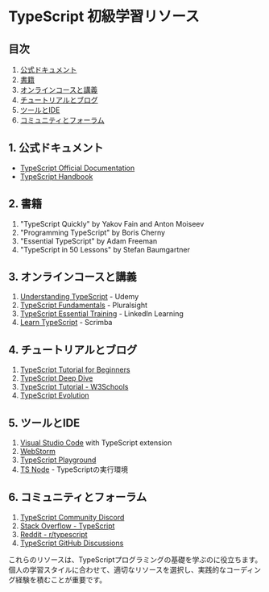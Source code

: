 # TypeScript 初級学習リソース

## 目次
1. [公式ドキュメント](#1-公式ドキュメント)
2. [書籍](#2-書籍)
3. [オンラインコースと講義](#3-オンラインコースと講義)
4. [チュートリアルとブログ](#4-チュートリアルとブログ)
5. [ツールとIDE](#5-ツールとide)
6. [コミュニティとフォーラム](#6-コミュニティとフォーラム)

## 1. 公式ドキュメント

- [TypeScript Official Documentation](https://www.typescriptlang.org/docs/)
- [TypeScript Handbook](https://www.typescriptlang.org/docs/handbook/intro.html)

## 2. 書籍

1. "TypeScript Quickly" by Yakov Fain and Anton Moiseev
2. "Programming TypeScript" by Boris Cherny
3. "Essential TypeScript" by Adam Freeman
4. "TypeScript in 50 Lessons" by Stefan Baumgartner

## 3. オンラインコースと講義

1. [Understanding TypeScript](https://www.udemy.com/course/understanding-typescript/) - Udemy
2. [TypeScript Fundamentals](https://www.pluralsight.com/courses/typescript) - Pluralsight
3. [TypeScript Essential Training](https://www.linkedin.com/learning/typescript-essential-training) - LinkedIn Learning
4. [Learn TypeScript](https://scrimba.com/learn/typescript) - Scrimba

## 4. チュートリアルとブログ

1. [TypeScript Tutorial for Beginners](https://www.tutorialsteacher.com/typescript)
2. [TypeScript Deep Dive](https://basarat.gitbook.io/typescript/)
3. [TypeScript Tutorial - W3Schools](https://www.w3schools.com/typescript/)
4. [TypeScript Evolution](https://mariusschulz.com/blog/series/typescript-evolution)

## 5. ツールとIDE

1. [Visual Studio Code](https://code.visualstudio.com/) with TypeScript extension
2. [WebStorm](https://www.jetbrains.com/webstorm/)
3. [TypeScript Playground](https://www.typescriptlang.org/play)
4. [TS Node](https://github.com/TypeStrong/ts-node) - TypeScriptの実行環境

## 6. コミュニティとフォーラム

1. [TypeScript Community Discord](https://discord.com/invite/typescript)
2. [Stack Overflow - TypeScript](https://stackoverflow.com/questions/tagged/typescript)
3. [Reddit - r/typescript](https://www.reddit.com/r/typescript/)
4. [TypeScript GitHub Discussions](https://github.com/microsoft/TypeScript/discussions)

これらのリソースは、TypeScriptプログラミングの基礎を学ぶのに役立ちます。個人の学習スタイルに合わせて、適切なリソースを選択し、実践的なコーディング経験を積むことが重要です。